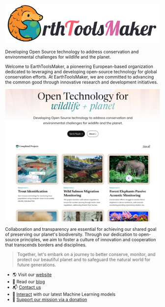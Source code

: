 ![EarthToolsMaker](../assets/images/etm-logo-text.png)

Developing Open Source technology to address conservation and environmental
challenges for wildlife and the planet.

Welcome to EarthToolsMaker, a pioneering European-based organization
dedicated to leveraging and developing open-source technology for
global conservation efforts. At EarthToolsMaker, we are committed to
advancing the common good through innovative research and development
initiatives.

[<img src="../assets/images/etm-website.png" />](https://www.earthtoolsmaker.org/)

Collaboration and transparency are essential for achieving our shared
goal of preserving our planet's biodiversity. Through our dedication to
open-source principles, we aim to foster a culture of innovation and
cooperation that transcends borders and disciplines.

> Together, let's embark on a journey to better conserve, monitor, and
> protect our beautiful planet and to safeguard the
> natural world for future generations.


- 🌎 Visit our [website](https://earthtoolsmaker.org)
- 🔎 Read our [blog](https://www.earthtoolsmaker.org/posts/)
- 📬 [Contact us](https://www.earthtoolsmaker.org/contact/)
- 🧠 [Interact](https://www.earthtoolsmaker.org/spaces/) with our latest Machine Learning models
- 👼 [Support our mission via a donation](https://www.earthtoolsmaker.org/donate/)
